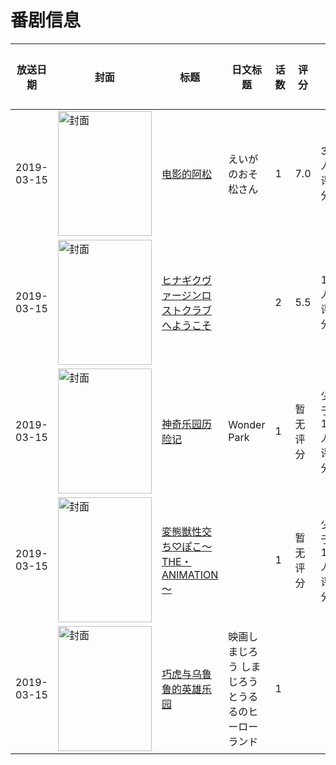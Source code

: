 # 番剧信息

|放送日期|封面|标题|日文标题|话数|评分|评分人数|
|---|---|---|---|---|---|---|
|2019-03-15|<img src="//lain.bgm.tv/pic/cover/c/e4/e4/257740_LZlkE.jpg" alt="封面" style="width:150px;height:200px;object-fit:cover;">|[电影的阿松](https://bangumi.tv/subject/257740)|えいがのおそ松さん|1|7.0|312人评分|
|2019-03-15|<img src="/img/no_icon_subject.png" alt="封面" style="width:150px;height:200px;object-fit:cover;">|[ヒナギクヴァージンロストクラブへようこそ](https://bangumi.tv/subject/274172)||2|5.5|151人评分|
|2019-03-15|<img src="//lain.bgm.tv/pic/cover/c/6a/1d/280902_DzDqC.jpg" alt="封面" style="width:150px;height:200px;object-fit:cover;">|[神奇乐园历险记](https://bangumi.tv/subject/280902)|Wonder Park|1|暂无评分|少于10人评分|
|2019-03-15|<img src="/img/no_icon_subject.png" alt="封面" style="width:150px;height:200px;object-fit:cover;">|[変態獣性交ち♡ぽこ～THE・ANIMATION～](https://bangumi.tv/subject/289772)||1|暂无评分|少于10人评分|
|2019-03-15|<img src="//lain.bgm.tv/pic/cover/c/9c/e9/424944_TGW6y.jpg" alt="封面" style="width:150px;height:200px;object-fit:cover;">|[巧虎与乌鲁鲁的英雄乐园](https://bangumi.tv/subject/424944)|映画しまじろう しまじろうとうるるのヒーローランド|1|||
